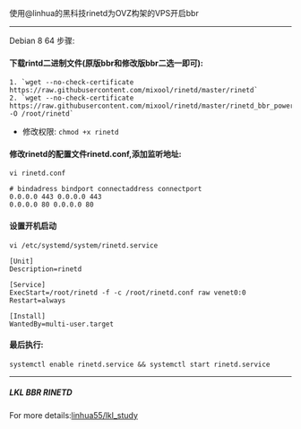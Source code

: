 使用@linhua的黑科技rinetd为OVZ构架的VPS开启bbr
***
Debian 8 64 步骤:
#### 下载rintd二进制文件(原版bbr和修改版bbr二选一即可):
    1. `wget --no-check-certificate https://raw.githubusercontent.com/mixool/rinetd/master/rinetd`
    2. `wget --no-check-certificate https://raw.githubusercontent.com/mixool/rinetd/master/rinetd_bbr_powered -O /root/rinetd`
  * 修改权限:
`chmod +x rinetd`
#### 修改rinetd的配置文件rinetd.conf,添加监听地址:
`vi rinetd.conf`
```
# bindadress bindport connectaddress connectport
0.0.0.0 443 0.0.0.0 443
0.0.0.0 80 0.0.0.0 80
```
#### 设置开机启动
`vi /etc/systemd/system/rinetd.service`
```
[Unit]
Description=rinetd

[Service]
ExecStart=/root/rinetd -f -c /root/rinetd.conf raw venet0:0
Restart=always
  
[Install]
WantedBy=multi-user.target
```
#### 最后执行:
`systemctl enable rinetd.service && systemctl start rinetd.service`  
***
##### LKL BBR RINETD
For more details:[linhua55/lkl_study](https://github.com/linhua55/lkl_study)
